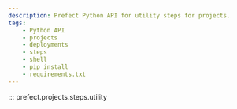 ```yaml
---
description: Prefect Python API for utility steps for projects.
tags:
    - Python API
    - projects
    - deployments
    - steps
    - shell
    - pip install
    - requirements.txt
---
```


::: prefect.projects.steps.utility